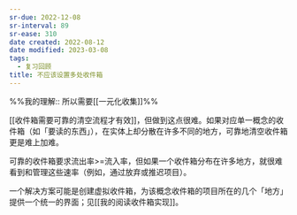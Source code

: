 ```yaml
---
sr-due: 2022-12-08
sr-interval: 89
sr-ease: 310
date created: 2022-08-12
date modified: 2023-03-08
tags:
  - 复习回顾
title: 不应该设置多处收件箱
---
```


%%我的理解:: 所以需要[[一元化收集]]%%

[[收件箱需要可靠的清空流程才有效]]，但做到这点很难。如果对应单一概念的收件箱（如「要读的东西」），在实体上却分散在许多不同的地方，可靠地清空收件箱更是难上加难。

可靠的收件箱要求流出率>=流入率，但如果一个收件箱分布在许多地方，就很难看到和管理这些速率（例如，通过放弃或推迟项目）。

一个解决方案可能是创建虚拟收件箱，为该概念收件箱的项目所在的几个「地方」提供一个统一的界面；见[[我的阅读收件箱实现]]。
